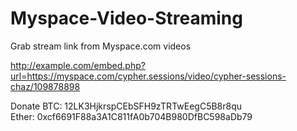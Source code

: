# Myspace-Video-Streaming
Grab stream link from Myspace.com videos

http://example.com/embed.php?url=https://myspace.com/cypher.sessions/video/cypher-sessions-chaz/109878898


Donate
BTC: 12LK3HjkrspCEbSFH9zTRTwEegC5B8r8qu
<br>
Ether: 0xcf6691F88a3A1C811fA0b704B980DfBC598aDb79
